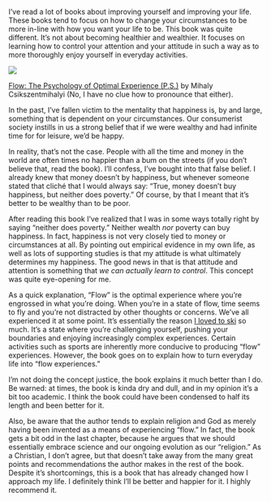<!--
slug: on-happiness-experiencing-flow
date: Tue Apr 06 2010 05:42:31 GMT+0200 (CEST)
tags: happiness, philosophy, books
title: On Happiness. My reactions to reading "Flow."
id: 499752301
link: http://joreteg.com/post/499752301/on-happiness-experiencing-flow
raw: {"blog_name":"henrikjoreteg","id":499752301,"post_url":"http://joreteg.com/post/499752301/on-happiness-experiencing-flow","slug":"on-happiness-experiencing-flow","type":"text","date":"2010-04-06 03:42:31 GMT","timestamp":1270525351,"state":"published","format":"markdown","reblog_key":"0qELtrU6","tags":["happiness","philosophy","books"],"short_url":"http://tmblr.co/ZgL_YyToPrj","recommended_source":null,"recommended_color":null,"highlighted":[],"note_count":0,"title":"On Happiness. My reactions to reading \"Flow.\"","body":"<p>I&rsquo;ve read a lot of books about improving yourself and improving your life. These books tend to focus on how to change your circumstances to be more in-line with how you want your life to be. This book was quite different. It&rsquo;s not about becoming healthier and wealthier. It focuses on learning how to control your attention and your attitude in such a way as to more thoroughly enjoy yourself in everyday activities.</p>\n\n<p><a href=\"http://www.amazon.com/gp/product/0061339202?ie=UTF8&amp;tag=h084-20&amp;linkCode=as2&amp;camp=1789&amp;creative=390957&amp;creativeASIN=0061339202\"><img src=\"http://ecx.images-amazon.com/images/I/41LDXwmSGNL._SL500_AA300_.jpg\"/></a></p>\n\n<p><a href=\"http://www.amazon.com/gp/product/0061339202?ie=UTF8&amp;tag=h084-20&amp;linkCode=as2&amp;camp=1789&amp;creative=390957&amp;creativeASIN=0061339202\">Flow: The Psychology of Optimal Experience (P.S.)</a> by Mihaly Csikszentmihalyi (No, I have no clue how to pronounce that either).</p>\n\n<p>In the past, I&rsquo;ve fallen victim to the mentality that happiness is, by and large, something that is dependent on your circumstances. Our consumerist society instills in us a strong belief that if we were wealthy and had infinite time for for leisure, we&rsquo;d be happy.</p>\n\n<p>In reality, that&rsquo;s not the case. People with all the time and money in the world are often times no happier than a bum on the streets (if you don&rsquo;t believe that, read the book). I&rsquo;ll confess, I&rsquo;ve bought into that false belief. I already knew that money doesn&rsquo;t by happiness, but whenever someone stated that cliché that I would always say: &ldquo;True, money doesn&rsquo;t buy happiness, but neither does poverty.&rdquo; Of course, by that I meant that it&rsquo;s better to be wealthy than to be poor.</p>\n\n<p>After reading this book I&rsquo;ve realized that I was in some ways totally right by saying &ldquo;neither does poverty.&rdquo; Neither wealth <em>nor</em> poverty can buy happiness. In fact, happiness is not very closely tied to money or circumstances at all. By pointing out empirical evidence in my own life, as well as lots of supporting studies is that my attitude is what ultimately determines my happiness. The good news in that is that attitude and attention is something that <em>we can actually learn to control</em>. This concept was quite eye-opening for me.</p>\n\n<p>As a quick explanation, &ldquo;Flow&rdquo; is the optimal experience where you&rsquo;re engrossed in what you&rsquo;re doing. When you&rsquo;re in a state of flow, time seems to fly and you&rsquo;re not distracted by other thoughts or concerns. We&rsquo;ve all experienced it at some point. It&rsquo;s essentially the reason <a href=\"http://vimeo.com/3339573\">I loved to ski</a> so much. It&rsquo;s a state where you&rsquo;re challenging yourself, pushing your boundaries and enjoying increasingly complex experiences. Certain activities such as sports are inherently more conducive to producing &ldquo;flow&rdquo; experiences. However, the book goes on to explain how to turn everyday life into &ldquo;flow experiences.&rdquo;</p>\n\n<p>I&rsquo;m not doing the concept justice, the book explains it much better than I do. Be warned: at times, the book is kinda dry and dull, and in my opinion it&rsquo;s a bit too academic. I think the book could have been condensed to half its length and been better for it.</p>\n\n<p>Also, be aware that the author tends to explain religion and God as merely having been invented as a means of experiencing &ldquo;flow.&rdquo; In fact, the book gets a bit odd in the last chapter, because he argues that we should essentially embrace science and our ongoing evolution as our &ldquo;religion.&rdquo; As a Christian, I don&rsquo;t agree, but that doesn&rsquo;t take away from the many great points and recommendations the author makes in the rest of the book. Despite it&rsquo;s shortcomings, this is a book that has already changed how I approach my life. I definitely think I&rsquo;ll be better and happier for it. I highly recommend it.</p>","reblog":{"tree_html":"","comment":"<p>I’ve read a lot of books about improving yourself and improving your life. These books tend to focus on how to change your circumstances to be more in-line with how you want your life to be. This book was quite different. It’s not about becoming healthier and wealthier. It focuses on learning how to control your attention and your attitude in such a way as to more thoroughly enjoy yourself in everyday activities.</p>\n\n<p><a href=\"http://www.amazon.com/gp/product/0061339202?ie=UTF8&tag=h084-20&linkCode=as2&camp=1789&creative=390957&creativeASIN=0061339202\"><img src=\"http://ecx.images-amazon.com/images/I/41LDXwmSGNL._SL500_AA300_.jpg\"></a></p>\n\n<p><a href=\"http://www.amazon.com/gp/product/0061339202?ie=UTF8&tag=h084-20&linkCode=as2&camp=1789&creative=390957&creativeASIN=0061339202\">Flow: The Psychology of Optimal Experience (P.S.)</a> by Mihaly Csikszentmihalyi (No, I have no clue how to pronounce that either).</p>\n\n<p>In the past, I’ve fallen victim to the mentality that happiness is, by and large, something that is dependent on your circumstances. Our consumerist society instills in us a strong belief that if we were wealthy and had infinite time for for leisure, we’d be happy.</p>\n\n<p>In reality, that’s not the case. People with all the time and money in the world are often times no happier than a bum on the streets (if you don’t believe that, read the book). I’ll confess, I’ve bought into that false belief. I already knew that money doesn’t by happiness, but whenever someone stated that cliché that I would always say: “True, money doesn’t buy happiness, but neither does poverty.” Of course, by that I meant that it’s better to be wealthy than to be poor.</p>\n\n<p>After reading this book I’ve realized that I was in some ways totally right by saying “neither does poverty.” Neither wealth <em>nor</em> poverty can buy happiness. In fact, happiness is not very closely tied to money or circumstances at all. By pointing out empirical evidence in my own life, as well as lots of supporting studies is that my attitude is what ultimately determines my happiness. The good news in that is that attitude and attention is something that <em>we can actually learn to control</em>. This concept was quite eye-opening for me.</p>\n\n<p>As a quick explanation, “Flow” is the optimal experience where you’re engrossed in what you’re doing. When you’re in a state of flow, time seems to fly and you’re not distracted by other thoughts or concerns. We’ve all experienced it at some point. It’s essentially the reason <a href=\"http://vimeo.com/3339573\">I loved to ski</a> so much. It’s a state where you’re challenging yourself, pushing your boundaries and enjoying increasingly complex experiences. Certain activities such as sports are inherently more conducive to producing “flow” experiences. However, the book goes on to explain how to turn everyday life into “flow experiences.”</p>\n\n<p>I’m not doing the concept justice, the book explains it much better than I do. Be warned: at times, the book is kinda dry and dull, and in my opinion it’s a bit too academic. I think the book could have been condensed to half its length and been better for it.</p>\n\n<p>Also, be aware that the author tends to explain religion and God as merely having been invented as a means of experiencing “flow.” In fact, the book gets a bit odd in the last chapter, because he argues that we should essentially embrace science and our ongoing evolution as our “religion.” As a Christian, I don’t agree, but that doesn’t take away from the many great points and recommendations the author makes in the rest of the book. Despite it’s shortcomings, this is a book that has already changed how I approach my life. I definitely think I’ll be better and happier for it. I highly recommend it.</p>"},"trail":[{"blog":{"name":"henrikjoreteg","active":true,"theme":{"header_full_width":1500,"header_full_height":500,"header_focus_width":676,"header_focus_height":380,"avatar_shape":"circle","background_color":"#F6F6F6","body_font":"Helvetica Neue","header_bounds":"0,1249,380,573","header_image":"http://static.tumblr.com/df7befc8b0387cf597578e613c221cb3/uzkwgdq/FAjnt7hyg/tumblr_static_agmw2bdhkjs4ws4sscw44swgc.jpg","header_image_focused":"http://static.tumblr.com/df7befc8b0387cf597578e613c221cb3/uzkwgdq/1oSnt7hyh/tumblr_static_tumblr_static_agmw2bdhkjs4ws4sscw44swgc_focused_v3.jpg","header_image_scaled":"http://static.tumblr.com/df7befc8b0387cf597578e613c221cb3/uzkwgdq/FAjnt7hyg/tumblr_static_agmw2bdhkjs4ws4sscw44swgc_2048_v2.jpg","header_stretch":true,"link_color":"#529ECC","show_avatar":true,"show_description":true,"show_header_image":true,"show_title":true,"title_color":"#444444","title_font":"Helvetica Neue","title_font_weight":"bold"}},"post":{"id":"499752301"},"content_raw":"<p>I’ve read a lot of books about improving yourself and improving your life. These books tend to focus on how to change your circumstances to be more in-line with how you want your life to be. This book was quite different. It’s not about becoming healthier and wealthier. It focuses on learning how to control your attention and your attitude in such a way as to more thoroughly enjoy yourself in everyday activities.</p>\n\n<p><a href=\"http://www.amazon.com/gp/product/0061339202?ie=UTF8&tag=h084-20&linkCode=as2&camp=1789&creative=390957&creativeASIN=0061339202\"><img src=\"http://ecx.images-amazon.com/images/I/41LDXwmSGNL._SL500_AA300_.jpg\"></a></p>\n\n<p><a href=\"http://www.amazon.com/gp/product/0061339202?ie=UTF8&tag=h084-20&linkCode=as2&camp=1789&creative=390957&creativeASIN=0061339202\">Flow: The Psychology of Optimal Experience (P.S.)</a> by Mihaly Csikszentmihalyi (No, I have no clue how to pronounce that either).</p>\n\n<p>In the past, I’ve fallen victim to the mentality that happiness is, by and large, something that is dependent on your circumstances. Our consumerist society instills in us a strong belief that if we were wealthy and had infinite time for for leisure, we’d be happy.</p>\n\n<p>In reality, that’s not the case. People with all the time and money in the world are often times no happier than a bum on the streets (if you don’t believe that, read the book). I’ll confess, I’ve bought into that false belief. I already knew that money doesn’t by happiness, but whenever someone stated that cliché that I would always say: “True, money doesn’t buy happiness, but neither does poverty.” Of course, by that I meant that it’s better to be wealthy than to be poor.</p>\n\n<p>After reading this book I’ve realized that I was in some ways totally right by saying “neither does poverty.” Neither wealth <em>nor</em> poverty can buy happiness. In fact, happiness is not very closely tied to money or circumstances at all. By pointing out empirical evidence in my own life, as well as lots of supporting studies is that my attitude is what ultimately determines my happiness. The good news in that is that attitude and attention is something that <em>we can actually learn to control</em>. This concept was quite eye-opening for me.</p>\n\n<p>As a quick explanation, “Flow” is the optimal experience where you’re engrossed in what you’re doing. When you’re in a state of flow, time seems to fly and you’re not distracted by other thoughts or concerns. We’ve all experienced it at some point. It’s essentially the reason <a href=\"http://vimeo.com/3339573\">I loved to ski</a> so much. It’s a state where you’re challenging yourself, pushing your boundaries and enjoying increasingly complex experiences. Certain activities such as sports are inherently more conducive to producing “flow” experiences. However, the book goes on to explain how to turn everyday life into “flow experiences.”</p>\n\n<p>I’m not doing the concept justice, the book explains it much better than I do. Be warned: at times, the book is kinda dry and dull, and in my opinion it’s a bit too academic. I think the book could have been condensed to half its length and been better for it.</p>\n\n<p>Also, be aware that the author tends to explain religion and God as merely having been invented as a means of experiencing “flow.” In fact, the book gets a bit odd in the last chapter, because he argues that we should essentially embrace science and our ongoing evolution as our “religion.” As a Christian, I don’t agree, but that doesn’t take away from the many great points and recommendations the author makes in the rest of the book. Despite it’s shortcomings, this is a book that has already changed how I approach my life. I definitely think I’ll be better and happier for it. I highly recommend it.</p>","content":"<p>I’ve read a lot of books about improving yourself and improving your life. These books tend to focus on how to change your circumstances to be more in-line with how you want your life to be. This book was quite different. It’s not about becoming healthier and wealthier. It focuses on learning how to control your attention and your attitude in such a way as to more thoroughly enjoy yourself in everyday activities.</p>\n\n<p><img external_src=\"http://ecx.images-amazon.com/images/I/41LDXwmSGNL._SL500_AA300_.jpg\" src=\"http://assets.tumblr.com/images/inline_photo.png?2\" loader=\"http://assets.tumblr.com/images/inline_photo_loading.gif\" width=\"44\" height=\"49\" class=\"inline_external_image constrained_image\"/></p>\n\n<p><a href=\"http://www.amazon.com/gp/product/0061339202?ie=UTF8&amp;tag=h084-20&amp;linkCode=as2&amp;camp=1789&amp;creative=390957&amp;creativeASIN=0061339202\">Flow: The Psychology of Optimal Experience (P.S.)</a> by Mihaly Csikszentmihalyi (No, I have no clue how to pronounce that either).</p>\n\n<p>In the past, I’ve fallen victim to the mentality that happiness is, by and large, something that is dependent on your circumstances. Our consumerist society instills in us a strong belief that if we were wealthy and had infinite time for for leisure, we’d be happy.</p>\n\n<p>In reality, that’s not the case. People with all the time and money in the world are often times no happier than a bum on the streets (if you don’t believe that, read the book). I’ll confess, I’ve bought into that false belief. I already knew that money doesn’t by happiness, but whenever someone stated that cliché that I would always say: “True, money doesn’t buy happiness, but neither does poverty.” Of course, by that I meant that it’s better to be wealthy than to be poor.</p>\n\n<p>After reading this book I’ve realized that I was in some ways totally right by saying “neither does poverty.” Neither wealth <em>nor</em> poverty can buy happiness. In fact, happiness is not very closely tied to money or circumstances at all. By pointing out empirical evidence in my own life, as well as lots of supporting studies is that my attitude is what ultimately determines my happiness. The good news in that is that attitude and attention is something that <em>we can actually learn to control</em>. This concept was quite eye-opening for me.</p>\n\n<p>As a quick explanation, “Flow” is the optimal experience where you’re engrossed in what you’re doing. When you’re in a state of flow, time seems to fly and you’re not distracted by other thoughts or concerns. We’ve all experienced it at some point. It’s essentially the reason <a href=\"http://vimeo.com/3339573\">I loved to ski</a> so much. It’s a state where you’re challenging yourself, pushing your boundaries and enjoying increasingly complex experiences. Certain activities such as sports are inherently more conducive to producing “flow” experiences. However, the book goes on to explain how to turn everyday life into “flow experiences.”</p>\n\n<p>I’m not doing the concept justice, the book explains it much better than I do. Be warned: at times, the book is kinda dry and dull, and in my opinion it’s a bit too academic. I think the book could have been condensed to half its length and been better for it.</p>\n\n<p>Also, be aware that the author tends to explain religion and God as merely having been invented as a means of experiencing “flow.” In fact, the book gets a bit odd in the last chapter, because he argues that we should essentially embrace science and our ongoing evolution as our “religion.” As a Christian, I don’t agree, but that doesn’t take away from the many great points and recommendations the author makes in the rest of the book. Despite it’s shortcomings, this is a book that has already changed how I approach my life. I definitely think I’ll be better and happier for it. I highly recommend it.</p>","is_current_item":true,"is_root_item":true}]}
publish: 2010-04-06
-->


<p>I&rsquo;ve read a lot of books about improving yourself and improving your life. These books tend to focus on how to change your circumstances to be more in-line with how you want your life to be. This book was quite different. It&rsquo;s not about becoming healthier and wealthier. It focuses on learning how to control your attention and your attitude in such a way as to more thoroughly enjoy yourself in everyday activities.</p>

<p><a href="http://www.amazon.com/gp/product/0061339202?ie=UTF8&amp;tag=h084-20&amp;linkCode=as2&amp;camp=1789&amp;creative=390957&amp;creativeASIN=0061339202"><img src="http://ecx.images-amazon.com/images/I/41LDXwmSGNL._SL500_AA300_.jpg"/></a></p>

<p><a href="http://www.amazon.com/gp/product/0061339202?ie=UTF8&amp;tag=h084-20&amp;linkCode=as2&amp;camp=1789&amp;creative=390957&amp;creativeASIN=0061339202">Flow: The Psychology of Optimal Experience (P.S.)</a> by Mihaly Csikszentmihalyi (No, I have no clue how to pronounce that either).</p>

<p>In the past, I&rsquo;ve fallen victim to the mentality that happiness is, by and large, something that is dependent on your circumstances. Our consumerist society instills in us a strong belief that if we were wealthy and had infinite time for for leisure, we&rsquo;d be happy.</p>

<p>In reality, that&rsquo;s not the case. People with all the time and money in the world are often times no happier than a bum on the streets (if you don&rsquo;t believe that, read the book). I&rsquo;ll confess, I&rsquo;ve bought into that false belief. I already knew that money doesn&rsquo;t by happiness, but whenever someone stated that cliché that I would always say: &ldquo;True, money doesn&rsquo;t buy happiness, but neither does poverty.&rdquo; Of course, by that I meant that it&rsquo;s better to be wealthy than to be poor.</p>

<p>After reading this book I&rsquo;ve realized that I was in some ways totally right by saying &ldquo;neither does poverty.&rdquo; Neither wealth <em>nor</em> poverty can buy happiness. In fact, happiness is not very closely tied to money or circumstances at all. By pointing out empirical evidence in my own life, as well as lots of supporting studies is that my attitude is what ultimately determines my happiness. The good news in that is that attitude and attention is something that <em>we can actually learn to control</em>. This concept was quite eye-opening for me.</p>

<p>As a quick explanation, &ldquo;Flow&rdquo; is the optimal experience where you&rsquo;re engrossed in what you&rsquo;re doing. When you&rsquo;re in a state of flow, time seems to fly and you&rsquo;re not distracted by other thoughts or concerns. We&rsquo;ve all experienced it at some point. It&rsquo;s essentially the reason <a href="http://vimeo.com/3339573">I loved to ski</a> so much. It&rsquo;s a state where you&rsquo;re challenging yourself, pushing your boundaries and enjoying increasingly complex experiences. Certain activities such as sports are inherently more conducive to producing &ldquo;flow&rdquo; experiences. However, the book goes on to explain how to turn everyday life into &ldquo;flow experiences.&rdquo;</p>

<p>I&rsquo;m not doing the concept justice, the book explains it much better than I do. Be warned: at times, the book is kinda dry and dull, and in my opinion it&rsquo;s a bit too academic. I think the book could have been condensed to half its length and been better for it.</p>

<p>Also, be aware that the author tends to explain religion and God as merely having been invented as a means of experiencing &ldquo;flow.&rdquo; In fact, the book gets a bit odd in the last chapter, because he argues that we should essentially embrace science and our ongoing evolution as our &ldquo;religion.&rdquo; As a Christian, I don&rsquo;t agree, but that doesn&rsquo;t take away from the many great points and recommendations the author makes in the rest of the book. Despite it&rsquo;s shortcomings, this is a book that has already changed how I approach my life. I definitely think I&rsquo;ll be better and happier for it. I highly recommend it.</p>
